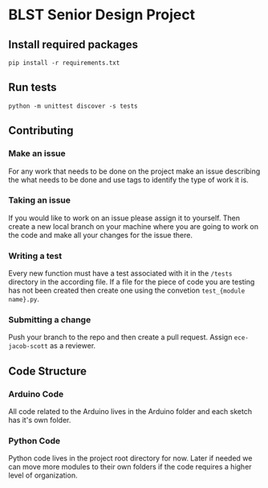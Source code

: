 # BLST Senior Design Project

## Install required packages

```
pip install -r requirements.txt 
```

## Run tests

```
python -m unittest discover -s tests
```

## Contributing

### Make an issue

For any work that needs to be done on the project make an issue describing the
what needs to be done and use tags to identify the type of work it is.

### Taking an issue

If you would like to work on an issue please assign it to yourself. Then create
a new local branch on your machine where you are going to work on the code and
make all your changes for the issue there.

### Writing a test

Every new function must have a test associated with it in the `/tests` directory
in the according file. If a file for the piece of code you are testing has not
been created then create one using the convetion `test_{module name}.py`.

### Submitting a change

Push your branch to the repo and then create a pull request. Assign
`ece-jacob-scott` as a reviewer. 

## Code Structure

### Arduino Code

All code related to the Arduino lives in the Arduino folder and each sketch
has it's own folder.

### Python Code

Python code lives in the project root directory for now. Later if needed we can
move more modules to their own folders if the code requires a higher level of
organization.
